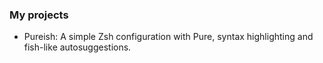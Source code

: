 ### My projects
- Pureish: A simple Zsh configuration with Pure, syntax highlighting and fish-like autosuggestions.
